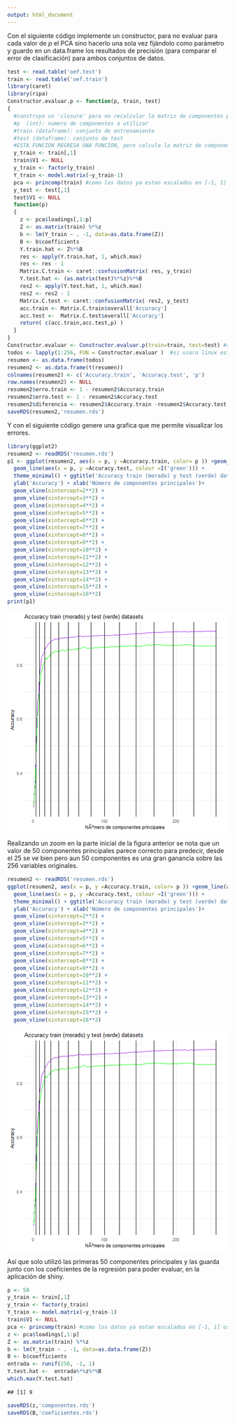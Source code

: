 ```yaml
---
output: html_document
---
```




Con el siguiente código implemente un constructor, para no evaluar para cada valor de $p$ el PCA sino hacerlo una sola vez fijándolo como parámetro y guardo en un data.frame los resultados de precisión (para comparar el error de clasificación) para ambos conjuntos de datos.


```r
test <- read.table('oef.test')
train <- read.table('oef.train')
library(caret)
library(ripa)
Constructor.evaluar.p <- function(p, train, test)
{
  #construyo un 'closure' para no recalcular la matriz de componentes principales
  #p  (int): numero de componentes a utilizar
  #train (dataframe): conjunto de entrenamiento 
  #test (dataframe): conjunto de test
  #ESTA FUNCION REGRESA UNA FUNCION, pero calcula la matriz de componentes principales
  y_train <- train[,1]
  train$V1 <- NULL
  y_train <- factor(y_train)
  Y_train <- model.matrix(~y_train-1)
  pca <- princomp(train) #como los datos ya estan escalados en [-1, 1] uso la matriz de varianzas y covarianzas
  y_test <- test[,1]
  test$V1 <- NULL
  function(p)
  {
    z <- pca$loadings[,1:p]
    Z <- as.matrix(train) %*%z
    b <- lm(Y_train ~ . -1, data=as.data.frame(Z))
    B <- b$coefficients
    Y.train.hat <- Z%*%B
    res <- apply(Y.train.hat, 1, which.max)
    res <- res - 1
    Matrix.C.train <- caret::confusionMatrix( res, y_train)
    Y.test.hat <- (as.matrix(test)%*%z)%*%B
    res2 <- apply(Y.test.hat, 1, which.max)
    res2 <- res2 - 1
    Matrix.C.test <- caret::confusionMatrix( res2, y_test)
    acc.train <- Matrix.C.train$overall['Accuracy']
    acc.test <-  Matrix.C.test$overall['Accuracy']
    return( c(acc.train,acc.test,p) )
  }
}
Constructor.evaluar <- Constructor.evaluar.p(train=train, test=test) #se calcula el PCA
todos <- lapply(1:256, FUN = Constructor.evaluar )  #si usara linux esto podria correrlo en multicore
resumen <- as.data.frame(todos)  
resumen2 <- as.data.frame(t(resumen))
colnames(resumen2) <- c('Accuracy.train', 'Accuracy.test', 'p')
row.names(resumen2) <- NULL
resumen2$erro.train <- 1 - resumen2$Accuracy.train
resumen2$erro.test <- 1 - resumen2$Accuracy.test
resumen2$diferencia <- resumen2$Accuracy.train -resumen2$Accuracy.test
saveRDS(resumen2,'resumen.rds')
```

Y con el siguiente código genere una grafica que me permite visualizar los errores.


```r
library(ggplot2)
resumen2 <- readRDS('resumen.rds')
p1 <- ggplot(resumen2, aes(x = p, y =Accuracy.train, color= p )) +geom_line(aes(colour=I('Purple') )) +
  geom_line(aes(x = p, y =Accuracy.test, colour =I('green'))) +
  theme_minimal() + ggtitle('Accuracy train (morado) y test (verde) datasets')+
  ylab('Accuracy') + xlab('Número de componentes principales')+
  geom_vline(xintercept=2**2) + 
  geom_vline(xintercept=3**2) +
  geom_vline(xintercept=4**2) +
  geom_vline(xintercept=5**2) +
  geom_vline(xintercept=6**2) +
  geom_vline(xintercept=7**2) +
  geom_vline(xintercept=8**2) +
  geom_vline(xintercept=9**2) +
  geom_vline(xintercept=10**2) +
  geom_vline(xintercept=11**2) +
  geom_vline(xintercept=12**2) +
  geom_vline(xintercept=13**2) +
  geom_vline(xintercept=14**2) +
  geom_vline(xintercept=15**2) +
  geom_vline(xintercept=16**2) 
print(p1)
```

![plot of chunk errores](figure/errores-1.png)




Realizando un zoom en la parte inicial de la figura anterior se nota que un valor de 50 componentes principales parece correcto para predecir, desde el 25 se ve bien pero aun 50 componentes es una gran ganancia sobre las 256 variables originales.


```r
resumen2 <- readRDS('resumen.rds')
ggplot(resumen2, aes(x = p, y =Accuracy.train, color= p )) +geom_line(aes(colour=I('Purple') )) +
  geom_line(aes(x = p, y =Accuracy.test, colour =I('green'))) +
  theme_minimal() + ggtitle('Accuracy train (morado) y test (verde) datasets')+
  ylab('Accuracy') + xlab('Número de componentes principales')+
  geom_vline(xintercept=2**2) + 
  geom_vline(xintercept=3**2) +
  geom_vline(xintercept=4**2) +
  geom_vline(xintercept=5**2) +
  geom_vline(xintercept=6**2) +
  geom_vline(xintercept=7**2) +
  geom_vline(xintercept=8**2) +
  geom_vline(xintercept=9**2) +
  geom_vline(xintercept=10**2) +
  geom_vline(xintercept=11**2) +
  geom_vline(xintercept=12**2) +
  geom_vline(xintercept=13**2) +
  geom_vline(xintercept=14**2) +
  geom_vline(xintercept=15**2) +
  geom_vline(xintercept=16**2) 
```

![plot of chunk errores_zoom](figure/errores_zoom-1.png)


Así que solo utilizó las primeras 50 componentes principales y las guarda junto con los coeficientes de la regresión para poder evaluar, en la aplicación de shiny.


```r
p <- 50
y_train <- train[,1]
y_train <- factor(y_train)
Y_train <- model.matrix(~y_train-1)
train$V1 <- NULL
pca <- princomp(train) #como los datos ya estan escalados en [-1, 1] uso la matriz de varianzas y covarianzas
z <- pca$loadings[,1:p]
Z <- as.matrix(train) %*%z
b <- lm(Y_train ~ . -1, data=as.data.frame(Z))
B <- b$coefficients
entrada <- runif(256, -1, 1)
Y.test.hat <-  entrada%*%z%*%B
which.max(Y.test.hat)
```

```
## [1] 9
```

```r
saveRDS(z,'componentes.rds')
saveRDS(B,'coeficientes.rds')
```
